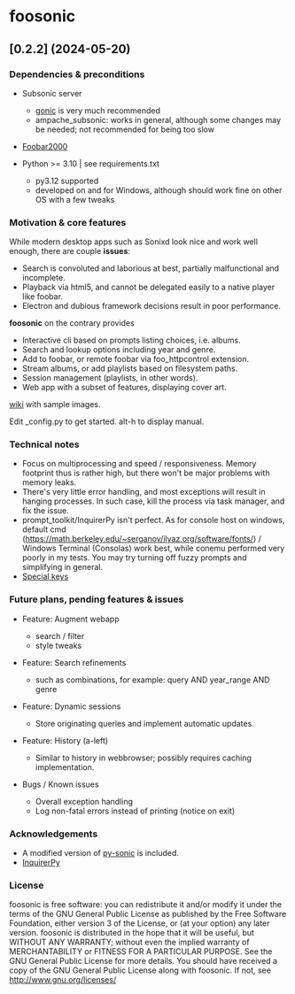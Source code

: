 # foosonic

## [0.2.2] (2024-05-20)


### Dependencies & preconditions

* Subsonic server
    * [gonic](https://github.com/sentriz/gonic) is very much recommended
    * ampache_subsonic: works in general, although some changes may be needed; not recommended for being too slow

* [Foobar2000](https://www.foobar2000.org/)

* Python >= 3.10 | see requirements.txt
    * py3.12 supported
    * developed on and for Windows, although should work fine on other OS with a few tweaks


### Motivation & core features

While modern desktop apps such as Sonixd look nice and work well enough, there are couple **issues**:
* Search is convoluted and laborious at best, partially malfunctional and incomplete.
* Playback via html5, and cannot be delegated easily to a native player like foobar.
* Electron and dubious framework decisions result in poor performance.

**foosonic** on the contrary provides
* Interactive cli based on prompts listing choices, i.e. albums.
* Search and lookup options including year and genre.
* Add to foobar, or remote foobar via foo_httpcontrol extension.
* Stream albums, or add playlists based on filesystem paths.
* Session management (playlists, in other words).
* Web app with a subset of features, displaying cover art.

[wiki](https://github.com/robot3498712/foosonic/wiki/foosonic-wiki) with sample images.

Edit _config.py to get started. alt-h to display manual.


### Technical notes

* Focus on multiprocessing and speed / responsiveness. Memory footprint thus is rather high, but there won't be major problems with memory leaks.
* There's very little error handling, and most exceptions will result in hanging processes. In such case, kill the process via task manager, and fix the issue.
* prompt_toolkit/InquirerPy isn't perfect. As for console host on windows, default cmd (https://math.berkeley.edu/~serganov/ilyaz.org/software/fonts/) / Windows Terminal (Consolas) work best, while conemu performed very poorly in my tests. You may try turning off fuzzy prompts and simplifying in general.
* [Special keys](https://python-prompt-toolkit.readthedocs.io/en/master/pages/advanced_topics/key_bindings.html#list-of-special-keys)


### Future plans, pending features & issues

* Feature: Augment webapp
    * search / filter
    * style tweaks

* Feature: Search refinements
	* such as combinations, for example: query AND year_range AND genre

* Feature: Dynamic sessions
    * Store originating queries and implement automatic updates.

* Feature: History (a-left)
    * Similar to history in webbrowser; possibly requires caching implementation.

* Bugs / Known issues
    * Overall exception handling
    * Log non-fatal errors instead of printing (notice on exit)


### Acknowledgements

* A modified version of [py-sonic](https://github.com/crustymonkey/py-sonic) is included.
* [InquirerPy](https://github.com/kazhala/InquirerPy)


### License

foosonic is free software: you can redistribute it and/or modify it under the terms of the GNU General Public License as published by the Free Software Foundation, either version 3 of the License, or (at your option) any later version.
foosonic is distributed in the hope that it will be useful, but WITHOUT ANY WARRANTY; without even the implied warranty of MERCHANTABILITY or FITNESS FOR A PARTICULAR PURPOSE. See the GNU General Public License for more details.
You should have received a copy of the GNU General Public License along with foosonic. If not, see <http://www.gnu.org/licenses/>
